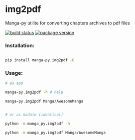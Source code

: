 # img2pdf

Manga-py utilite for converting chapters archives to pdf files

[![build status](https://api.travis-ci.com/manga-py/img2pdf.svg?branch=2.0.4)](https://travis-ci.com/manga-py/img2pdf/branches)
[![package version](https://badge.fury.io/py/manga-py.img2pdf.svg)](https://pypi.org/project/manga-py.img2pdf)


### Installation:



```bash

pip install manga-py.img2pdf -U

```


### Usage:


```bash
# as app

manga-py.img2pdf -h # help

manga-py.img2pdf Manga/AwesomeManga


# or as module (identical)

python -m manga_py.img2pdf -h

python -m manga_py.img2pdf Manga/AwesomeManga
```
